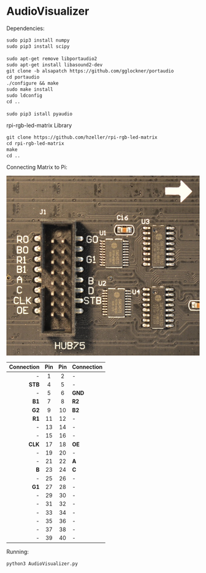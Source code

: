 # AudioVisualizer
Dependencies:

    sudo pip3 install numpy
    sudo pip3 install scipy
	
    sudo apt-get remove libportaudio2
    sudo apt-get install libasound2-dev
    git clone -b alsapatch https://github.com/gglockner/portaudio
    cd portaudio
    ./configure && make
    sudo make install
    sudo ldconfig
    cd ..
	
    sudo pip3 istall pyaudio

rpi-rgb-led-matrix Library

    git clone https://github.com/hzeller/rpi-rgb-led-matrix
    cd rpi-rgb-led-matrix
    make
    cd ..

Connecting Matrix to Pi:

![Matrix Pinout](img/hub75-other.jpg)

|Connection                        | Pin | Pin |  Connection
|---------------------------------:|:---:|:---:|:-----------------------------
|                             -    |   1 |   2 | -
| **STB** | 4|5| -
|             - |   5 |   6 |**GND**
|**B1** |   7 |   8 | **R2**
|                              **G2**   |   9 |  10 | **B2**
|**R1**  |  11 |  12 | -
|              -|  13 |  14 | -
|-|  15 |  16 | -
|                             **CLK**    |  17 |  18 | **OE**
|               - |  19 |  20 | -
|              - |  21 |  22 |**A**
|               **B**|  23 |  24 | **C**
|                             -    |  25 |  26 | -
|                             **G1**    |  27 |  28 | -
|              - |  29 |  30 | -
|              - |  31 |  32 | -
|              -|  33 |  34 | -
|              - |  35 |  36 | -
|              - |  37 |  38 | -
|                              -   |  39 |  40 | -
Running:

    python3 AudioVisualizer.py
